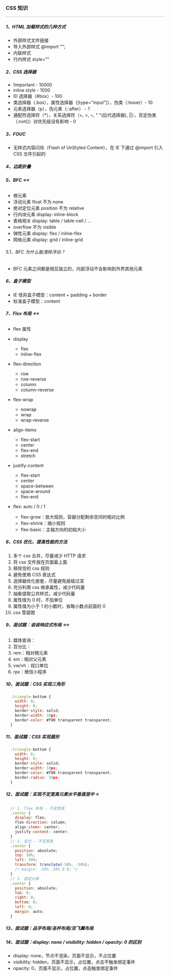 ### CSS 知识

<hr style="height:0px;border:none;border-top:2px solid #d8d8d8;" />

##### 1、HTML 加载样式的几种方式

- 外部样式文件链接 <link src="" />
- 导入外部样式 @import "";
- 内联样式 <style></style>
- 行内样式 style=""

##### 2、CSS 选择器

- !important - 10000
- inline style - 1000
- ID 选择器（#box）- 100
- 类选择器（.box），属性选择器（[type="input"]），伪类（:hover）- 10
- 元素选择器（p），伪元素（::after） - 1
- 通配符选择符（\*），关系选择符（+, >, ~, " "(后代选择器), ||），否定伪类（:not()）对优先级没有影响 - 0

##### 3、FOUC

- 无样式内容闪烁（Flash of UnStyled Content），在 IE 下通过 @import 引入 CSS 文件引起的

##### 4、边距折叠

##### 5、BFC ⭐️⭐️

- 根元素 <html>
- 浮动元素 float 不为 none
- 绝对定位元素 position 不为 relative
- 行内块元素 display: inline-block
- 表格相关 display: table / table-cell / ...
- overflow 不为 visible
- 弹性元素 display: flex / inline-flex
- 网格元素 display: grid / inline-grid

###### 5.1、BFC 为什么能清除浮动？

- BFC 元素之间都是相互独立的，内部浮动不会影响到外界其他元素

##### 6、盒子模型

- IE 怪异盒子模型：content + padding + border
- 标准盒子模型：content

##### 7、Flex 布局 ⭐️⭐️

- flex 属性
- display
  - flex
  - inline-flex
- flex-direction
  - row
  - row-reverse
  - column
  - column-reverse
- flex-wrap
  - nowrap
  - wrap
  - wrap-reverse
- align-items
  - flex-start
  - center
  - flex-end
  - stretch
- justify-content

  - flex-start
  - center
  - space-between
  - space-around
  - flex-end

- flex: auto / 0 / 1
  - flex-grow：放大规则，容器分配剩余空间的相对比例
  - flex-shrink：缩小规则
  - flex-basic：主轴方向的初始大小

##### 8、CSS 优化、提高性能的方法

1. 多个 css 合并，尽量减少 HTTP 请求
2. 将 css 文件放在页面最上面
3. 移除空的 css 规则
4. 避免使用 CSS 表达式
5. 选择器优化嵌套，尽量避免层级过深
6. 充分利用 css 继承属性，减少代码量
7. 抽象提取公共样式，减少代码量
8. 属性值为 0 时，不加单位
9. 属性值为小于 1 的小数时，省略小数点前面的 0
10. css 雪碧图

##### 9、面试题：谈谈响应式布局 ⭐️⭐️

1. 媒体查询：
2. 百分比：
3. rem：相对根元素
4. em：相对父元素
5. vw/vh：视口单位
6. rpx：微信小程序

##### 10、面试题：CSS 实现三角形

```js
  .triangle-bottom {
    width: 0;
    height: 0;
    border-style: solid;
    border-width: 10px;
    border-color: #f00 transparent transparent;
  }
```

##### 11、面试题：CSS 实现扇形

```js
  .triangle-bottom {
    width: 0;
    height: 0;
    border-style: solid;
    border-width: 10px;
    border-color: #f00 transparent transparent;
    border-radius: 10px;
  }
```

##### 12、面试题：实现不定宽高元素水平垂直居中 ⭐️

```js
  // 1. flex 布局 - 不定宽高
  .center {
    display: flex;
    flex-direction: column;
    align-items: center;
    justify-content: center;
  }
  // 2. 定位 - 不定宽高
  .center {
    position: absolute;
    top: 50%;
    left: 50%;
    transform: translate(-50%, -50%);
    /* margin: -50% -50% 0 0; */
  }
  // 3. 固定元素
  .center {
    position: absolute;
    top: 0;
    right: 0;
    bottom: 0;
    left: 0;
    margin: auto;
  }
```

##### 13、面试题：品字布局/圣杯布局/双飞翼布局

##### 14、面试题：display: none / visibility: hidden / opacity: 0 的区别

- display: none，节点不渲染，页面不显示，不占位置
- visibility: hidden，页面不显示，占位置，点击不触发绑定事件
- opacity: 0，页面不显示，占位置，点击触发绑定事件
